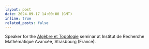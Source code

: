 ```yaml
---
layout: post
date: 2024-09-17 14:00:00 (GMT)
inline: true
related_posts: false
---
```


Speaker for the [Algèbre et Topologie](https://irma.math.unistra.fr/seminaires/seminaire-algebre-et-topologie.html) seminar at Institut de Recherche Mathématique Avancée, Strasbourg (France).

